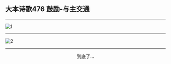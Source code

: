 
## 大本诗歌476 鼓励-与主交通
        
<div id="aplayer0"></div>

---

<img alt="1" data-original="/data/d0475/1">

---

<img alt="2" data-original="/data/d0475/2">

---

<p style="text-align: center">到底了...</p>

<script src="/js/dist-view.js"></script>

<script>
MAIN.id = 'd0475';
        
const ap0 = new APlayer({
    container: document.getElementById('aplayer0'),
    volume: 1,
    loop: 'none',
    preload: 'none',
    audio: [{
        name: '大本诗歌476.mp3',
        artist: '大本诗歌',
        url: 'https://res.wx.qq.com/voice/getvoice?mediaid=MzI0NTk3MDM5M18yMjQ3NDkzNDU5',
        cover: '/favicon'
    }]
});
</script>
